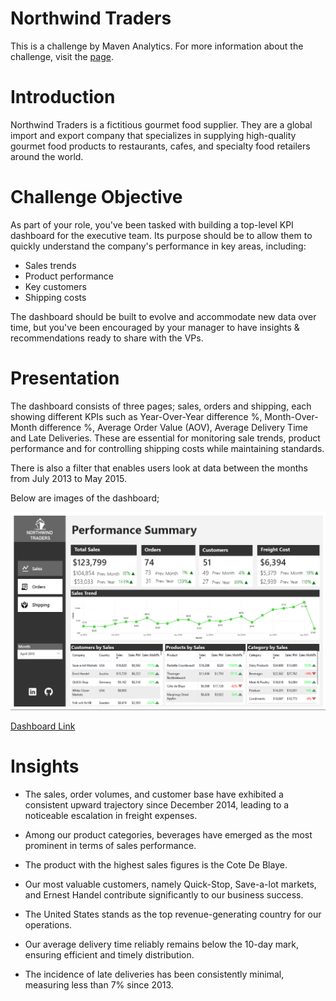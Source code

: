 # Northwind Traders
This is a challenge by Maven Analytics. For more information about the challenge, visit the [page](https://www.mavenanalytics.io/challenges/maven-northwind-challenge/24).
# Introduction
Northwind Traders is a fictitious gourmet food supplier. They are a global import and export company that specializes in supplying high-quality gourmet food products to restaurants, cafes, and specialty food retailers around the world.

# Challenge Objective
As part of your role, you've been tasked with building a top-level KPI dashboard for the executive team. Its purpose should be to allow them to quickly understand the company's performance in key areas, including:
- Sales trends
- Product performance
- Key customers
- Shipping costs

The dashboard should be built to evolve and accommodate new data over time, but you've been encouraged by your manager to have insights & recommendations ready to share with the VPs. 

# Presentation
The dashboard consists of three pages; sales, orders and shipping, each showing different KPIs such as Year-Over-Year difference %, Month-Over-Month difference %, Average Order Value (AOV), Average Delivery Time and Late Deliveries. These are essential for monitoring sale trends, product performance and for controlling shipping costs while maintaining standards.

There is also a filter that enables users look at data between the months from July 2013 to May 2015.

Below are images of the dashboard;

![Northwind1](https://github.com/Mevhare/Northwind-Traders/blob/main/Images/NorthWind_1.png)

[Dashboard Link](https://app.powerbi.com/view?r=eyJrIjoiNWE3MzgxNjUtMjkwMC00M2UxLThiMGMtN2E5ODYyYzVhNWQ0IiwidCI6ImRmODY3OWNkLWE4MGUtNDVkOC05OWFjLWM4M2VkN2ZmOTVhMCJ9&pageName=ReportSection)

# Insights
- The sales, order volumes, and customer base have exhibited a consistent upward trajectory since December 2014, leading to a noticeable escalation in freight expenses.

- Among our product categories, beverages have emerged as the most prominent in terms of sales performance.

- The product with the highest sales figures is the Cote De Blaye.

- Our most valuable customers, namely Quick-Stop, Save-a-lot markets, and Ernest Handel contribute significantly to our business success.

- The United States stands as the top revenue-generating country for our operations.

- Our average delivery time reliably remains below the 10-day mark, ensuring efficient and timely distribution.

- The incidence of late deliveries has been consistently minimal, measuring less than 7% since 2013.

